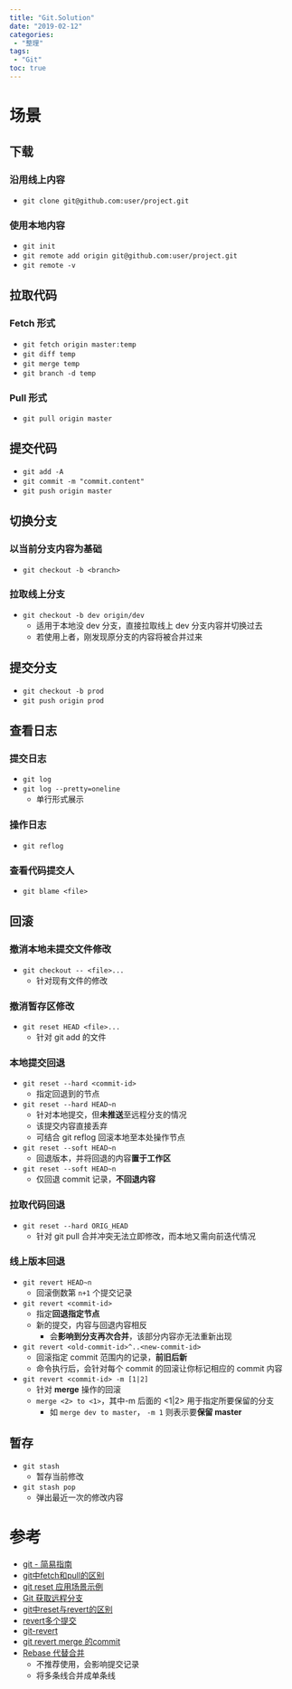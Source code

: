 ```yaml
---
title: "Git.Solution"
date: "2019-02-12"
categories:
 - "整理"
tags:
 - "Git"
toc: true
---
```


# 场景

## 下载
### 沿用线上内容
- `git clone git@github.com:user/project.git`

### 使用本地内容
- `git init`
- `git remote add origin git@github.com:user/project.git`
- `git remote -v`


## 拉取代码
### Fetch 形式
- `git fetch origin master:temp`
- `git diff temp`
- `git merge temp`
- `git branch -d temp`

### Pull 形式
- `git pull origin master`


## 提交代码
- `git add -A`
- `git commit -m "commit.content"`
- `git push origin master`


## 切换分支

### 以当前分支内容为基础
- `git checkout -b <branch>`

### 拉取线上分支
- `git checkout -b dev origin/dev`
    - 适用于本地没 dev 分支，直接拉取线上 dev 分支内容并切换过去
    - 若使用上者，刚发现原分支的内容将被合并过来

## 提交分支
- `git checkout -b prod`
- `git push origin prod`

## 查看日志
### 提交日志
- `git log`
- `git log --pretty=oneline`
    - 单行形式展示

### 操作日志
- `git reflog`

### 查看代码提交人
- `git blame <file>`


## 回滚
### 撤消本地未提交文件修改

- `git checkout -- <file>...`
    - 针对现有文件的修改

### 撤消暂存区修改

- `git reset HEAD <file>...`
    - 针对 git add 的文件

### 本地提交回退

- `git reset --hard <commit-id>`
    - 指定回退到的节点
- `git reset --hard HEAD~n`
    - 针对本地提交，但**未推送**至远程分支的情况
    - 该提交内容直接丢弃
    - 可结合 git reflog 回滚本地至本处操作节点
- `git reset --soft HEAD~n`
    - 回退版本，并将回退的内容**置于工作区**
- `git reset --soft HEAD~n`
    - 仅回退 commit 记录，**不回退内容**
    
### 拉取代码回退

- `git reset --hard ORIG_HEAD`
    - 针对 git pull 合并冲突无法立即修改，而本地又需向前迭代情况

### 线上版本回退
- `git revert HEAD~n`
    - 回滚倒数第 `n+1` 个提交记录
- `git revert <commit-id>`
    - 指定**回退指定节点**
    - 新的提交，内容与回退内容相反
        - 会**影响到分支再次合并**，该部分内容亦无法重新出现
- `git revert <old-commit-id>^..<new-commit-id>`
    - 回滚指定 commit 范围内的记录，**前旧后新**
    - 命令执行后，会针对每个 commit 的回滚让你标记相应的 commit 内容
- `git revert <commit-id> -m [1|2]`
    - 针对 **merge** 操作的回滚
    - `merge <2> to <1>`，其中-m 后面的 <1|2> 用于指定所要保留的分支
        - 如 `merge dev to master`， `-m 1` 则表示要**保留 master**

## 暂存

- `git stash`
    - 暂存当前修改
- `git stash pop`
    - 弹出最近一次的修改内容


# 参考
- [git - 简易指南](http://www.bootcss.com/p/git-guide/)
- [git中fetch和pull的区别](https://www.jianshu.com/p/d265f7763a3a)
- [git reset 应用场景示例](https://blog.csdn.net/qq_27258799/article/details/53504451)
- [Git 获取远程分支](https://www.cnblogs.com/hanxianlong/archive/2012/09/10/2678659.html)
- [git中reset与revert的区别](https://www.jianshu.com/p/0e1fe709dd97)
- [revert多个提交](https://blog.csdn.net/hongchangfirst/article/details/80986597)
- [git-revert](https://mirrors.edge.kernel.org/pub/software/scm/git/docs/git-revert.html)
- [git revert merge 的commit](https://www.cnblogs.com/520yang/articles/6732687.html)
- [Rebase 代替合并](https://www.git-tower.com/learn/git/ebook/cn/command-line/advanced-topics/rebase)
    - 不推荐使用，会影响提交记录
    - 将多条线合并成单条线




